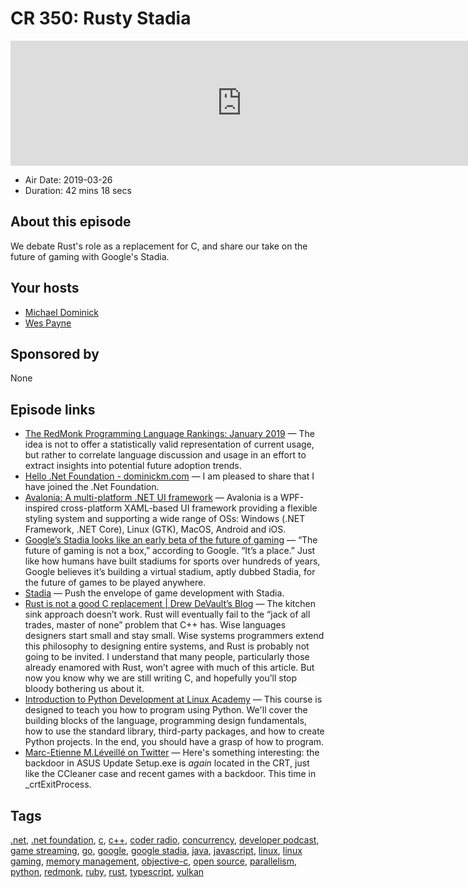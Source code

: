 # CR 350: Rusty Stadia

<iframe src="https://player.fireside.fm/v2/MLf2ZzhC+Fofikf0L?theme=dark" width="740" height="200" frameborder="0" scrolling="no"></iframe>

* Air Date: 2019-03-26
* Duration: 42 mins 18 secs

## About this episode

We debate Rust's role as a replacement for C, and share our take on the future of gaming with Google's Stadia.

## Your hosts
* [Michael Dominick](https://coder.show/hosts/michael)
* [Wes Payne](https://coder.show/hosts/wespayne)

## Sponsored by

None



## Episode links

  * [The RedMonk Programming Language Rankings: January 2019](https://redmonk.com/sogrady/2019/03/20/language-rankings-1-19/ "The RedMonk Programming Language Rankings: January 2019") — The idea is not to offer a statistically valid representation of current usage, but rather to correlate language discussion and usage in an effort to extract insights into potential future adoption trends. 
  * [Hello .Net Foundation - dominickm.com](http://dominickm.com/hello-net-foundation/ "Hello .Net Foundation - dominickm.com") — I am pleased to share that I have joined the .Net Foundation. 
  * [Avalonia: A multi-platform .NET UI framework](https://github.com/AvaloniaUI/Avalonia "Avalonia: A multi-platform .NET UI framework") — Avalonia is a WPF-inspired cross-platform XAML-based UI framework providing a flexible styling system and supporting a wide range of OSs: Windows (.NET Framework, .NET Core), Linux (GTK), MacOS, Android and iOS. 
  * [Google’s Stadia looks like an early beta of the future of gaming](https://www.theverge.com/2019/3/20/18273977/google-stadia-cloud-game-streaming-service-report "Google’s Stadia looks like an early beta of the future of gaming") — “The future of gaming is not a box,” according to Google. “It’s a place.” Just like how humans have built stadiums for sports over hundreds of years, Google believes it’s building a virtual stadium, aptly dubbed Stadia, for the future of games to be played anywhere. 
  * [Stadia](https://stadia.dev/ "Stadia") — Push the envelope of game development with Stadia.
  * [Rust is not a good C replacement | Drew DeVault’s Blog](https://drewdevault.com/2019/03/25/Rust-is-not-a-good-C-replacement.html "Rust is not a good C replacement | Drew DeVault’s Blog") — The kitchen sink approach doesn’t work. Rust will eventually fail to the “jack of all trades, master of none” problem that C++ has. Wise languages designers start small and stay small. Wise systems programmers extend this philosophy to designing entire systems, and Rust is probably not going to be invited. I understand that many people, particularly those already enamored with Rust, won’t agree with much of this article. But now you know why we are still writing C, and hopefully you’ll stop bloody bothering us about it.
  * [Introduction to Python Development at Linux Academy](https://linuxacademy.com/devops/training/course/name/intro-to-python-development?utm_source=social&utm_medium=twitter&utm_campaign=2019_aprilcourselaunch "Introduction to Python Development at Linux Academy") — This course is designed to teach you how to program using Python. We'll cover the building blocks of the language, programming design fundamentals, how to use the standard library, third-party packages, and how to create Python projects. In the end, you should have a grasp of how to program.
  * [Marc-Etienne M.Léveillé on Twitter](https://twitter.com/marc_etienne_/status/1110202451842478087 "Marc-Etienne M.Léveillé on Twitter") — Here's something interesting: the backdoor in ASUS Update Setup.exe is _again_ located in the CRT, just like the CCleaner case and recent games with a backdoor. This time in _crtExitProcess.



## Tags

[.net](https://coder.show/tags/.net), [.net foundation](https://coder.show/tags/.net%20foundation), [c](https://coder.show/tags/c), [c++](https://coder.show/tags/c++), [coder radio](https://coder.show/tags/coder%20radio), [concurrency](https://coder.show/tags/concurrency), [developer podcast](https://coder.show/tags/developer%20podcast), [game streaming](https://coder.show/tags/game%20streaming), [go](https://coder.show/tags/go), [google](https://coder.show/tags/google), [google stadia](https://coder.show/tags/google%20stadia), [java](https://coder.show/tags/java), [javascript](https://coder.show/tags/javascript), [linux](https://coder.show/tags/linux), [linux gaming](https://coder.show/tags/linux%20gaming), [memory management](https://coder.show/tags/memory%20management), [objective-c](https://coder.show/tags/objective-c), [open source](https://coder.show/tags/open%20source), [parallelism](https://coder.show/tags/parallelism), [python](https://coder.show/tags/python), [redmonk](https://coder.show/tags/redmonk), [ruby](https://coder.show/tags/ruby), [rust](https://coder.show/tags/rust), [typescript](https://coder.show/tags/typescript), [vulkan](https://coder.show/tags/vulkan)